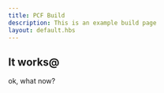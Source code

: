 ```yaml
---
title: PCF Build
description: This is an example build page
layout: default.hbs
---
```


## It works@

ok, what now?
